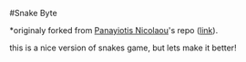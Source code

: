 #Snake Byte 

*originaly forked from [Panayiotis Nicolaou](https://github.com/supergoat)'s repo ([link](https://github.com/supergoat/snake)).

this is a nice version of snakes game, but lets make it better!